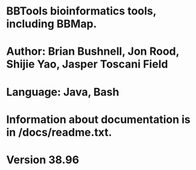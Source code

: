# BBTools bioinformatics tools, including BBMap.
# Author: Brian Bushnell, Jon Rood, Shijie Yao, Jasper Toscani Field
# Language: Java, Bash
# Information about documentation is in /docs/readme.txt.

# Version 38.96
